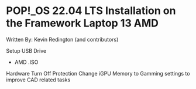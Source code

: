 # POP!_OS 22.04 LTS Installation on the Framework Laptop 13 AMD

Written By: Kevin Redington (and contributors)

Setup USB Drive
- AMD .ISO

Hardware
Turn Off Protection
Change iGPU Memory to Gamming settings to improve CAD related tasks

